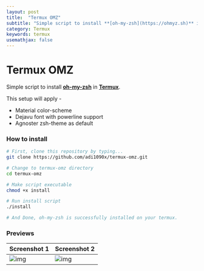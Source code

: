```yaml
---
layout: post
title:  "Termux OMZ"
subtitle: "Simple script to install **[oh-my-zsh](https://ohmyz.sh)** in **[Termux](https://termux.com)**."
category: Termux
keywords: termux
usemathjax: false
---
```

# Termux OMZ

Simple script to install **[oh-my-zsh](https://ohmyz.sh)** in **[Termux](https://termux.com)**.

This setup will apply -
- Material color-scheme
- Dejavu font with powerline support
- Agnoster zsh-theme as default

### How to install

```bash
# First, clone this repository by typing...
git clone https://github.com/adi1090x/termux-omz.git

# Change to termux-omz directory
cd termux-omz

# Make script executable
chmod +x install

# Run install script
./install

# And Done, oh-my-zsh is successfully installed on your termux.
```

### Previews

|Screenshot 1|Screenshot 2|
|--|--|
|![img](https://raw.githubusercontent.com/adi1090x/termux-omz/master/.images/screen_1.jpg)|![img](https://raw.githubusercontent.com/adi1090x/termux-omz/master/.images/screen_2.jpg)|
